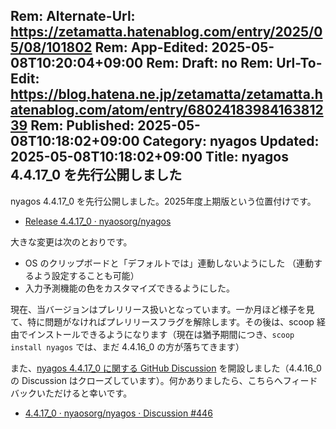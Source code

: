 Rem: Alternate-Url: https://zetamatta.hatenablog.com/entry/2025/05/08/101802
Rem: App-Edited: 2025-05-08T10:20:04+09:00
Rem: Draft: no
Rem: Url-To-Edit: https://blog.hatena.ne.jp/zetamatta/zetamatta.hatenablog.com/atom/entry/6802418398416381239
Rem: Published: 2025-05-08T10:18:02+09:00
Category: nyagos
Updated: 2025-05-08T10:18:02+09:00
Title: nyagos 4.4.17_0 を先行公開しました
---
nyagos 4.4.17_0 を先行公開しました。2025年度上期版という位置付けです。

+ [Release 4.4.17_0 · nyaosorg/nyagos](https://github.com/nyaosorg/nyagos/releases/tag/4.4.17_0)

大きな変更は次のとおりです。

- OS のクリップボードと「デフォルトでは」連動しないようにした （連動するよう設定することも可能）
- 入力予測機能の色をカスタマイズできるようにした。

現在、当バージョンはプレリリース扱いとなっています。一か月ほど様子を見て、特に問題がなければプレリリースフラグを解除します。その後は、scoop 経由でインストールできるようになります（現在は猶予期間につき、`scoop install nyagos` では、まだ 4.4.16_0 の方が落ちてきます）

また、[nyagos 4.4.17_0 に関する GitHub Discussion][#446] を開設しました（4.4.16_0 の Discussion はクローズしています）。何かありましたら、こちらへフィードバックいただけると幸いです。

+ [4.4.17_0 · nyaosorg/nyagos · Discussion #446][#446]

[#446]: https://github.com/nyaosorg/nyagos/discussions/446
